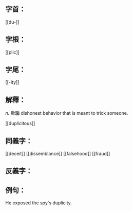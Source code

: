 
## 字首：
[[du-]]

## 字根：
[[plic]]

## 字尾：
[[-ity]]


## 解釋：
*n.* 
欺騙
dishonest behavior that is meant to trick someone.

[[duplicitous]]
## 同義字：
[[deceit]]
[[dissemblance]]
[[falsehood]]
[[fraud]]

## 反義字：

## 例句：
He exposed the spy's duplicity.